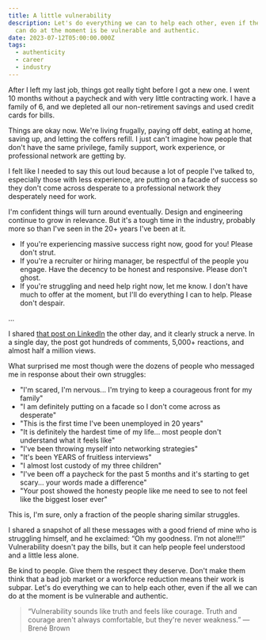 ```yaml
---
title: A little vulnerability
description: Let's do everything we can to help each other, even if the all we
  can do at the moment is be vulnerable and authentic.
date: 2023-07-12T05:00:00.000Z
tags:
  - authenticity
  - career
  - industry
---
```

After I left my last job, things got really tight before I got a new one. I went 10 months without a paycheck and with very little contracting work. I have a family of 6, and we depleted all our non-retirement savings and used credit cards for bills.

Things are okay now. We're living frugally, paying off debt, eating at home, saving up, and letting the coffers refill. I just can't imagine how people that don't have the same privilege, family support, work experience, or professional network are getting by.

I felt like I needed to say this out loud because a lot of people I've talked to, especially those with less experience, are putting on a facade of success so they don't come across desperate to a professional network they desperately need for work.

I'm confident things will turn around eventually. Design and engineering continue to grow in relevance. But it's a tough time in the industry, probably more so than I've seen in the 20+ years I've been at it.

* If you're experiencing massive success right now, good for you! Please don't strut.
* If you're a recruiter or hiring manager, be respectful of the people you engage. Have the decency to be honest and responsive. Please don't ghost.
* If you're struggling and need help right now, let me know. I don't have much to offer at the moment, but I'll do everything I can to help. Please don't despair.

…

I shared [that post on LinkedIn](https://www.linkedin.com/posts/plasticmind_i-havent-really-talked-about-this-publicly-activity-7084372761690730496-njbw?utm_source=share&utm_medium=member_desktop) the other day, and it clearly struck a nerve. In a single day, the post got hundreds of comments, 5,000+ reactions, and almost half a million views.

What surprised me most though were the dozens of people who messaged me in response about their own struggles:

* "I'm scared, I'm nervous... I'm trying to keep a courageous front for my family"
* "I am definitely putting on a facade so I don't come across as desperate"
* "This is the first time I've been unemployed in 20 years"
* "It is definitely the hardest time of my life... most people don't understand what it feels like"
* "I've been throwing myself into networking strategies"
* "It's been YEARS of fruitless interviews"
* "I almost lost custody of my three children"
* "I've been off a paycheck for the past 5 months and it's starting to get scary... your words made a difference"
* "Your post showed the honesty people like me need to see to not feel like the biggest loser ever"

This is, I'm sure, only a fraction of the people sharing similar struggles. 

I shared a snapshot of all these messages with a good friend of mine who is struggling himself, and he exclaimed: “Oh my goodness. I’m not alone!!!” Vulnerability doesn't pay the bills, but it can help people feel understood and a little less alone.

Be kind to people. Give them the respect they deserve. Don't make them think that a bad job market or a workforce reduction means their work is subpar. Let's do everything we can to help each other, even if the all we can do at the moment is be vulnerable and authentic.

> “Vulnerability sounds like truth and feels like courage. Truth and courage aren't always comfortable, but they're never weakness.” ― Brené Brown